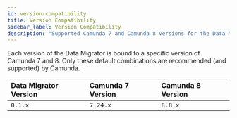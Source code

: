 ```yaml
---
id: version-compatibility
title: Version Compatibility
sidebar_label: Version Compatibility
description: "Supported Camunda 7 and Camunda 8 versions for the Data Migrator."
---
```


Each version of the Data Migrator is bound to a specific version of Camunda 7 and 8.
Only these default combinations are recommended (and supported) by Camunda.

| Data Migrator Version | Camunda 7 Version | Camunda 8 Version |
| :-------------------- | :---------------- | :---------------- |
| `0.1.x`               | `7.24.x`          | `8.8.x`           |
